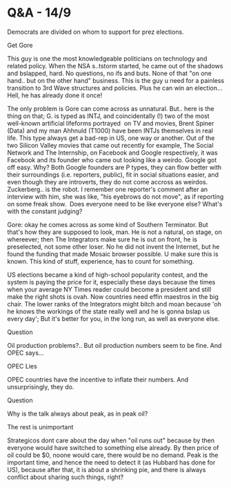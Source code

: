 # Q&A - 14/9

Democrats are divided on whom to support for prez elections.

Get Gore

This guy is one the most knowledgeable politicians on technology and related policy. When the NSA s..tstorm  started, he came out of the shadows and bslapped, hard. No questions, no ifs and buts. None of that "on one hand.. but  on the other hand" business.  This is the guy u need for a painless transition to 3rd Wave structures and policies. Plus he can win an election... Hell, he has already done it once!  

The only problem is Gore can come across as unnatural. But.. here is the thing on that; G. is typed as INTJ, and coincidentally (!) two of the most well-known artificial lifeforms portrayed  on TV and movies, Brent Spiner (Data) and my man Ahhnuld (T1000) have been INTJs themselves in real life. This type always get a bad-rep in US, one way or another. Out of the two Silicon Valley movies that came out recently for example, The Social Network and The Internship, on Facebook and Google respectively, it was Facebook and its founder who came out looking like a weirdo. Google got off easy. Why? Both Google founders are P types, they can flow better with their surroundings (i.e. reporters, public), fit in social situations easier, and even though they are introverts, they do not come accross as weirdos.  Zuckerberg.. is the robot. I remember one  reporter's comment after  an interview with him, she was like, "his eyebrows do not move", as if reporting on some freak show.  Does everyone need to be like everyone else? What's with the constant judging?  

Gore: okay  he  comes across as some kind of Southern Terminator. But that's how they are supposed to look, man. He is not a natural, on stage, on whereever; then The Integrators make sure he is out on front, he is preselected, not some other loser. No he did not invent the Internet, but he found the funding that made Mosaic browser possible. U make sure this is known. This kind of stuff, experience, has to count for something.

US elections became a kind of high-school popularity contest, and the  system is paying the price for it, especially these days because the times when your average NY Times reader could become a president and still make the right shots is ovah. Now countries need effin maestros in the big chair. The lower ranks of the Integrators might bitch and moan because 'oh he knows the workings of the state really well  and he is gonna bslap us every day'; But it's better for you, in the long run, as well as everyone else. 

Question

Oil production problems?.. But oil production numbers seem to be fine. And  OPEC says...

OPEC Lies

OPEC countries have the incentive to inflate their numbers. And unsurprisingly, they do.

Question

Why is the  talk always about peak, as in peak oil?

The rest is unimportant

Strategicos dont care about the day when "oil runs out" because by then everyone would have switched to something else already. By then price of oil could be $0, noone would care, there would be no demand. Peak is the important time, and hence the need to detect it (as Hubbard has done for US), because after that, it is about a shrinking pie, and there is always conflict about sharing such things, right? 













